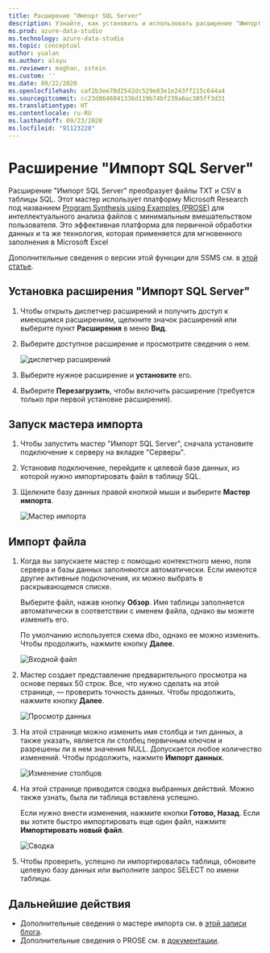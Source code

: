```yaml
---
title: Расширение "Импорт SQL Server"
description: Узнайте, как установить и использовать расширение "Импорт SQL Server" для Azure Data Studio, которое представляет собой мастер для преобразования файлов TXT и CSV в таблицу SQL.
ms.prod: azure-data-studio
ms.technology: azure-data-studio
ms.topic: conceptual
author: yualan
ms.author: alayu
ms.reviewer: maghan, sstein
ms.custom: ''
ms.date: 09/22/2020
ms.openlocfilehash: caf2b3ee70d2542dc529e83e1e243ff215c644a4
ms.sourcegitcommit: cc23d8646041336d119b74bf239a6ac305ff3d31
ms.translationtype: HT
ms.contentlocale: ru-RU
ms.lasthandoff: 09/23/2020
ms.locfileid: "91123228"
---
```

# <a name="sql-server-import-extension"></a>Расширение "Импорт SQL Server"

Расширение "Импорт SQL Server" преобразует файлы TXT и CSV в таблицы SQL. Этот мастер использует платформу Microsoft Research под названием [Program Synthesis using Examples (PROSE)](https://microsoft.github.io/prose/) для интеллектуального анализа файлов с минимальным вмешательством пользователя. Это эффективная платформа для первичной обработки данных и та же технология, которая применяется для мгновенного заполнения в Microsoft Excel

Дополнительные сведения о версии этой функции для SSMS см. в [этой статье](../../relational-databases/import-export/import-flat-file-wizard.md).

## <a name="install-the-sql-server-import-extension"></a>Установка расширения "Импорт SQL Server"

1. Чтобы открыть диспетчер расширений и получить доступ к имеющимся расширениям, щелкните значок расширений или выберите пункт **Расширения** в меню **Вид**.
2. Выберите доступное расширение и просмотрите сведения о нем.

   ![диспетчер расширений](media/sql-server-import-extension/import-wizard-install.png)

3. Выберите нужное расширение и **установите** его.
4. Выберите **Перезагрузить**, чтобы включить расширение (требуется только при первой установке расширения).

## <a name="start-import-wizard"></a>Запуск мастера импорта

1. Чтобы запустить мастер "Импорт SQL Server", сначала установите подключение к серверу на вкладке "Серверы".
2. Установив подключение, перейдите к целевой базе данных, из которой нужно импортировать файл в таблицу SQL.
3. Щелкните базу данных правой кнопкой мыши и выберите **Мастер импорта**.

    ![Мастер импорта](media/sql-server-import-extension/open-import-wizard.png)

## <a name="importing-a-file"></a>Импорт файла

1. Когда вы запускаете мастер с помощью контекстного меню, поля сервера и базы данных заполняются автоматически. Если имеются другие активные подключения, их можно выбрать в раскрывающемся списке. 

    Выберите файл, нажав кнопку **Обзор**. Имя таблицы заполняется автоматически в соответствии с именем файла, однако вы можете изменить его.

    По умолчанию используется схема dbo, однако ее можно изменить. Чтобы продолжить, нажмите кнопку **Далее**.

    ![Входной файл](media/sql-server-import-extension/import-wizard-input-file.png)

2. Мастер создает представление предварительного просмотра на основе первых 50 строк. Все, что нужно сделать на этой странице, — проверить точность данных. Чтобы продолжить, нажмите кнопку **Далее**.

    ![Просмотр данных](media/sql-server-import-extension/import-wizard-preview-data.png)

3. На этой странице можно изменить имя столбца и тип данных, а также указать, является ли столбец первичным ключом и разрешены ли в нем значения NULL. Допускается любое количество изменений. Чтобы продолжить, нажмите **Импорт данных**.

    ![Изменение столбцов](media/sql-server-import-extension/import-wizard-modify-columns.png)

4. На этой странице приводится сводка выбранных действий. Можно также узнать, была ли таблица вставлена успешно.

    Если нужно внести изменения, нажмите кнопки **Готово, Назад**. Если вы хотите быстро импортировать еще один файл, нажмите **Импортировать новый файл**.

    ![Сводка](media/sql-server-import-extension/import-wizard-summary.png)

5. Чтобы проверить, успешно ли импортировалась таблица, обновите целевую базу данных или выполните запрос SELECT по имени таблицы.

## <a name="next-steps"></a>Дальнейшие действия

- Дополнительные сведения о мастере импорта см. в [этой записи блога](https://cloudblogs.microsoft.com/sqlserver/2018/08/30/the-august-release-of-sql-operations-studio-is-now-available/).
- Дополнительные сведения о PROSE см. в [документации](https://microsoft.github.io/prose/).